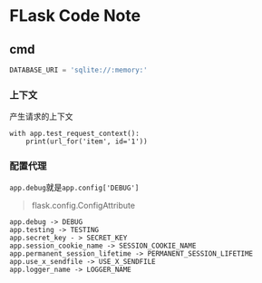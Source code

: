 FLask Code Note
===============

cmd
---

``` python
DATABASE_URI = 'sqlite://:memory:'
```

### 上下文

产生请求的上下文

    with app.test_request_context():
        print(url_for('item', id='1'))

### 配置代理

`app.debug`就是`app.config['DEBUG']`

> flask.config.ConfigAttribute

    app.debug -> DEBUG
    app.testing -> TESTING
    app.secret_key - > SECRET_KEY
    app.session_cookie_name -> SESSION_COOKIE_NAME
    app.permanent_session_lifetime -> PERMANENT_SESSION_LIFETIME
    app.use_x_sendfile -> USE_X_SENDFILE
    app.logger_name -> LOGGER_NAME
